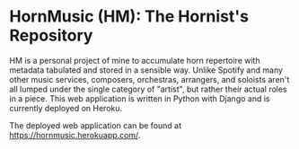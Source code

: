 # HornMusic (HM): The Hornist's Repository

HM is a personal project of mine to accumulate horn repertoire with metadata tabulated and stored in a sensible way. Unlike Spotify and many other music services, composers, orchestras, arrangers, and soloists aren't all lumped under the single category of "artist", but rather their actual roles in a piece. This web application is written in Python with Django and is currently deployed on Heroku.

The deployed web application can be found at https://hornmusic.herokuapp.com/.